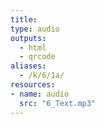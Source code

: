 ```yaml
---
title: 
type: audio
outputs:
  - html
  - qrcode
aliases:
  - /k/6/1a/
resources:
- name: audio
  src: "6_Text.mp3"
---
```

